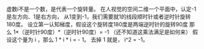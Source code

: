 虚数i不是一个数，是代表一个旋转量。
在人视觉的空间二维一个平面中，认定-1是左方向、1是右方向，
从1变到-1，我们需要就1的线段顺时针或者逆时针旋转180度。
设立第一认知梯度，假设这个旋转度180度是两端逆时针的旋转90度
那么 1*（逆时针90度）*（逆时针90度）= -1 （还不知道这乘法满足是如何来）
假设这个量为 i ，那么 1 * i * i = - 1。
去掉 1 就是， i^2 = -1。

